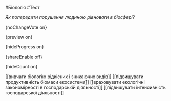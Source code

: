 #Біологія #Тест

*Як попередити порушення людиною рівноваги в біосфері?*

{noChangeVote on}

{preview on}

{hideProgress on}

{shareEnable off}

{hideCount on}

[[вивчати біологію рідкісних і зникаючих видів]]
[[підвищувати продуктивність біомаси екосистеми]]
[[враховувати екологічні закономірності в господарській діяльності]]
[[підвищувати інтенсивність господарської діяльності]]

